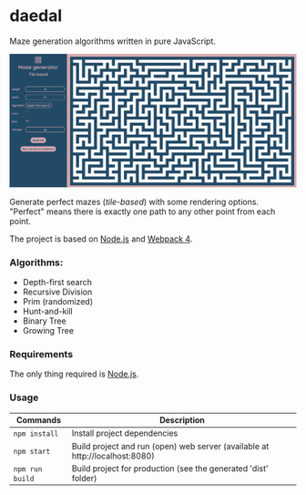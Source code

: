 # daedal
Maze generation algorithms written in pure JavaScript.  

![example](./assets/images/examples/example.png)  

Generate perfect mazes (_tile-based_) with some rendering options.    
"Perfect" means there is exactly one path to any other point from each point.  

The project is based on [Node.js](https://nodejs.org/fr/) and [Webpack 4](https://webpack.js.org/).

### Algorithms:
- Depth-first search
- Recursive Division
- Prim (randomized)
- Hunt-and-kill
- Binary Tree
- Growing Tree

### Requirements
The only thing required is [Node.js](https://nodejs.org/fr/).

### Usage
| Commands   | Description |  
|-------------|---------------------------------------|  
| `npm install` | Install project dependencies          |
| `npm start`   | Build project and run (open) web server (available at http://localhost:8080) |  
| `npm run build`   | Build project for production (see the generated 'dist' folder) | 